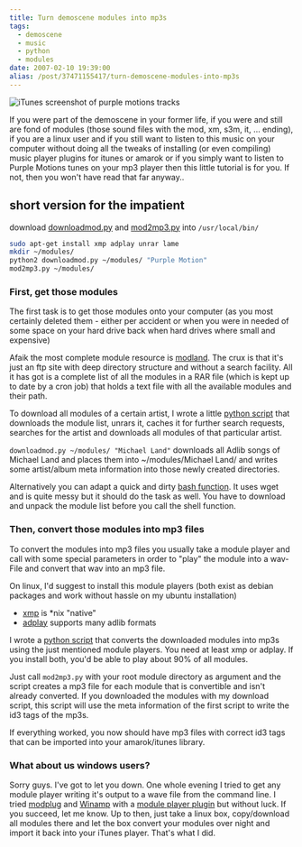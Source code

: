 ```yaml
---
title: Turn demoscene modules into mp3s
tags:
  - demoscene
  - music
  - python
  - modules
date: 2007-02-10 19:39:00
alias: /post/37471155417/turn-demoscene-modules-into-mp3s
---
```


![iTunes screenshot of purple motions tracks](https://lh3.googleusercontent.com/-31kHXDajZUM/UMZL5kXClbI/AAAAAAAALXE/S26QsfTYpHs/s498/itunes_purple_motion.png)

If you were part of the demoscene in your former life, if you were and still are fond of modules (those sound files with the mod, xm, s3m, it, &hellip; ending), if you are a linux user and if you still want to listen to this music on your computer without doing all the tweaks of installing (or even compiling) music player plugins for itunes or amarok or if you simply want to listen to Purple Motions tunes on your mp3 player then this little tutorial is for you. If not, then you won't have read that far anyway..

<!-- more -->

## short version for the impatient

download [downloadmod.py](/files/downloadmod.py) and [mod2mp3.py](/files/mod2mp3.py) into `/usr/local/bin/`

```bash
sudo apt-get install xmp adplay unrar lame
mkdir ~/modules/
python2 downloadmod.py ~/modules/ "Purple Motion"
mod2mp3.py ~/modules/
```

### First, get those modules

The first task is to get those modules onto your computer (as you most certainly deleted them - either per accident or when you were in needed of some space on your hard drive back when hard drives where small and expensive)

Afaik the most complete module resource is [modland](ftp://ftp.modland.com). The crux is that it's just an ftp site with deep directory structure and without a search facility. All it has got is a complete list of all the modules in a RAR file (which is kept up to date by a cron job) that holds a text file with all the available modules and their path.

To download all modules of a certain artist, I wrote a little [python script](https://docs.google.com/uc?export=download&amp;id=0B0uw1JCogWHucXNKdUVlUGsyaGs) that downloads the module list, unrars it, caches it for further search requests, searches for the artist and downloads all modules of that particular artist.

`downloadmod.py ~/modules/ "Michael Land"` downloads all Adlib songs of Michael Land and places them into ~/modules/Michael Land/ and writes some artist/album meta information into those newly created directories.

Alternatively you can adapt a quick and dirty [bash function](http://pastie.org/private/nszifsjxnw5obz8bai3ng). It uses wget and is quite messy but it should do the task as well. You have to download and unpack the module list before you call the shell function.

### Then, convert those modules into mp3 files

To convert the modules into mp3 files you usually take a module player and call with some special parameters in order to "play" the module into a wav-File and convert that wav into an mp3 file.

On linux, I'd suggest to install this module players (both exist as debian packages and work without hassle on my ubuntu installation)

- [xmp](http://xmp.sourceforge.net/) is *nix "native"
- [adplay](http://adplug.sourceforge.net/) supports many adlib formats

I wrote a [python script](https://docs.google.com/uc?export=download&amp;id=0B0uw1JCogWHubk9CdDFCdnJXNkE) that converts the downloaded modules into mp3s using the just mentioned module players. You need at least xmp or adplay. If you install both, you'd be able to play about 90% of all modules.

Just call `mod2mp3.py` with your root module directory as argument and the script creates a mp3 file for each module that is convertible and isn't already converted. If you downloaded the modules with my download script, this script will use the meta information of the first script to write the id3 tags of the mp3s.

If everything worked, you now should have mp3 files with correct id3 tags that can be imported into your amarok/itunes library.

### What about us windows users?

Sorry guys. I've got to let you down. One whole evening I tried to get any module player writing it's output to a wave file from the command line. I tried [modplug](http://www.modplug.com/playerinfo.html) and [Winamp](http://www.winamp.com) with a [module player plugin](http://www.winamp.com/plugins/details.php?id=132367) but without luck. If you succeed, let me know. Up to then, just take a linux box, copy/download all modules there and let the box convert your modules over night and import it back into your iTunes player. That's what I did.